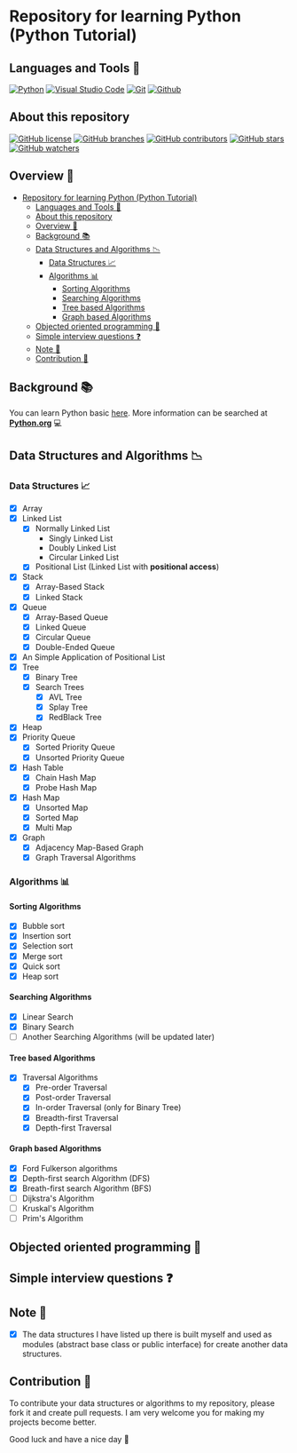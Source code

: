 # Repository for learning Python (Python Tutorial)

## Languages and Tools 🧰

<p align="center">

[![Python](https://img.shields.io/badge/Python-3.9.9-1f425f.svg?logo=python&logoColor=0095b6)](https://www.python.org/downloads/release/python-399/)
[![Visual Studio Code](https://img.shields.io/badge/Visual_Studio_Code-1.62.2-1f425f.svg?logo=visual-studio-code&logoColor=007ACC&labelColor=000000)](https://code.visualstudio.com/)
[![Git](https://img.shields.io/badge/Git-2.34.1.windows.1-F05032?logo=git&logoColor=F05032)](https://git-scm.com/)
[![Github](https://img.shields.io/badge/Github-000000?logo=github&logoColor=181717&labelColor=white)](https://github.com/)

</p>

## About this repository

<p align="center">

[![GitHub license](https://img.shields.io/github/license/TruongNhanNguyen/PythonTutorial.svg)](https://github.com/TruongNhanNguyen/PythonTutorial/blob/main/LICENSE)
[![GitHub branches](https://badgen.net/github/branches/TruongNhanNguyen/PythonTutorial)](https://github.com/TruongNhanNguyen/PythonTutorial/branches)
[![GitHub contributors](https://img.shields.io/github/contributors/TruongNhanNguyen/PythonTutorial.svg)](https://github.com/TruongNhanNguyen/PythonTutorial/graphs/contributors/)
[![GitHub stars](https://img.shields.io/github/stars/TruongNhanNguyen/PythonTutorial.svg?style=social&label=Stars&maxAge=2592000)](https://github.com/TruongNhanNguyen/PythonTutorial/stargazers)
[![GitHub watchers](https://img.shields.io/github/watchers/TruongNhanNguyen/PythonTutorial.svg?style=social&label=Watch&maxAge=2592000)](https://github.com/TruongNhanNguyen/PythonTutorial/watchers)

</p>

## Overview 📑

- [Repository for learning Python (Python Tutorial)](#repository-for-learning-python-python-tutorial)
  - [Languages and Tools 🧰](#languages-and-tools-)
  - [About this repository](#about-this-repository)
  - [Overview 📑](#overview-)
  - [Background 📚](#background-)
  - [Data Structures and Algorithms 📉](#data-structures-and-algorithms-)
    - [Data Structures 📈](#data-structures-)
    - [Algorithms 📊](#algorithms-)
      - [Sorting Algorithms](#sorting-algorithms)
      - [Searching Algorithms](#searching-algorithms)
      - [Tree based Algorithms](#tree-based-algorithms)
      - [Graph based Algorithms](#graph-based-algorithms)
  - [Objected oriented programming 🎯](#objected-oriented-programming-)
  - [Simple interview questions ❓](#simple-interview-questions-)
  - [Note 🔔](#note-)
  - [Contribution 🤝](#contribution-)

## Background 📚

You can learn Python basic [here](PythonBasic/README.md). More information can be searched at **[Python.org](https://docs.python.org/3/tutorial/index.html)** 💻

## Data Structures and Algorithms 📉

### Data Structures 📈

- [x] Array
- [x] Linked List
  - [x] Normally Linked List
    - Singly Linked List
    - Doubly Linked List
    - Circular Linked List
  - [x] Positional List (Linked List with **positional access**)
- [x] Stack
  - [x] Array-Based Stack
  - [x] Linked Stack
- [x] Queue
  - [x] Array-Based Queue
  - [x] Linked Queue
  - [x] Circular Queue
  - [x] Double-Ended Queue
- [x] An Simple Application of Positional List
- [x] Tree
  - [x] Binary Tree
  - [x] Search Trees
    - [x] AVL Tree
    - [x] Splay Tree
    - [x] RedBlack Tree
- [x] Heap
- [x] Priority Queue
  - [x] Sorted Priority Queue
  - [x] Unsorted Priority Queue
- [x] Hash Table
  - [x] Chain Hash Map
  - [x] Probe Hash Map
- [x] Hash Map
  - [x] Unsorted Map
  - [x] Sorted Map
  - [x] Multi Map
- [x] Graph
  - [x] Adjacency Map-Based Graph
  - [x] Graph Traversal Algorithms

### Algorithms 📊

#### Sorting Algorithms

- [x] Bubble sort
- [x] Insertion sort
- [x] Selection sort
- [x] Merge sort
- [x] Quick sort
- [x] Heap sort

#### Searching Algorithms

- [x] Linear Search
- [x] Binary Search
- [ ] Another Searching Algorithms (will be updated later)

#### Tree based Algorithms

- [x] Traversal Algorithms
  - [x] Pre-order Traversal
  - [x] Post-order Traversal
  - [x] In-order Traversal (only for Binary Tree)
  - [x] Breadth-first Traversal
  - [x] Depth-first Traversal

#### Graph based Algorithms

- [x] Ford Fulkerson algorithms
- [x] Depth-first search Algorithm (DFS)
- [x] Breath-first search Algorithm (BFS)
- [ ] Dijkstra's Algorithm
- [ ] Kruskal's Algorithm
- [ ] Prim's Algorithm

## Objected oriented programming 🎯

## Simple interview questions ❓

## Note 🔔

- [x] The data structures I have listed up there is built myself and used as modules (abstract base class or public interface) for create another data structures.

## Contribution 🤝

To contribute your data structures or algorithms to my repository, please fork it and create pull requests. I am very welcome you for making my projects become better.

Good luck and have a nice day 💝

